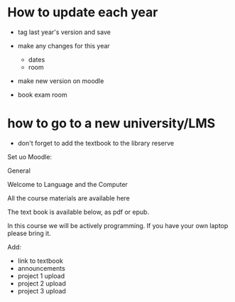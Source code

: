 # How to update each year 

* tag last year's version and save
* make any changes for this year
   * dates
   * room
   
* make new version on moodle

* book exam room

# how to go to a new university/LMS

* don't forget to add the textbook to the library reserve 

Set uo Moodle:

General 

Welcome to Language and the Computer

All the course materials are available here

The text book is available below, as pdf or epub.

In this course we will be actively programming.   If you have your own laptop please bring it.

Add:

* link to textbook
* announcements
* project 1 upload
* project 2 upload
* project 3 upload
